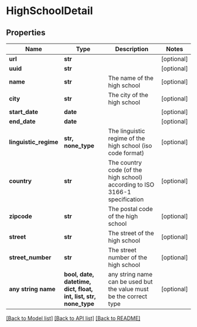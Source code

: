 # HighSchoolDetail


## Properties
Name | Type | Description | Notes
------------ | ------------- | ------------- | -------------
**url** | **str** |  | [optional] 
**uuid** | **str** |  | [optional] 
**name** | **str** | The name of the high school | [optional] 
**city** | **str** | The city of the high school | [optional] 
**start_date** | **date** |  | [optional] 
**end_date** | **date** |  | [optional] 
**linguistic_regime** | **str, none_type** | The linguistic regime of the high school (iso code format) | [optional] 
**country** | **str** | The country code (of the high school) according to ISO 3166-1 specification | [optional] 
**zipcode** | **str** | The postal code of the high school | [optional] 
**street** | **str** | The street of the high school | [optional] 
**street_number** | **str** | The street number of the high school | [optional] 
**any string name** | **bool, date, datetime, dict, float, int, list, str, none_type** | any string name can be used but the value must be the correct type | [optional]

[[Back to Model list]](../README.md#documentation-for-models) [[Back to API list]](../README.md#documentation-for-api-endpoints) [[Back to README]](../README.md)


